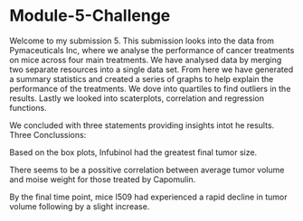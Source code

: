# Module-5-Challenge

Welcome to my submission 5. 
This submission looks into the data from Pymaceuticals Inc, where we analyse the performance of cancer treatments on mice across four main treatments.
We have analysed data by merging two separate resources into a single data set. 
From here we have generated a summary statistics and created a series of graphs to help explain the performance of the treatments. 
We dove into quartiles to find outliers in the results. 
Lastly we looked into scaterplots, correlation and regression functions. 

We concluded with three statements providing insights intot he results. 
Three Conclussions:

Based on the box plots, Infubinol had the greatest final tumor size.


There seems to be a possitive correlation between average tumor volume and moise weight for those treated by Capomulin.


By the final time point, mice I509 had experienced a rapid decline in tumor volume following by a slight increase.
